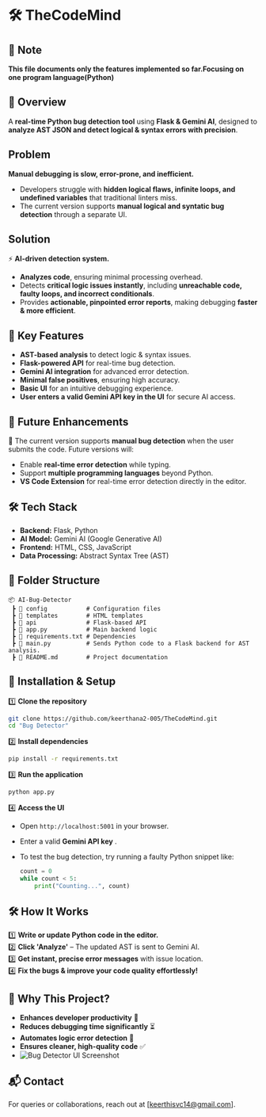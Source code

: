 # 🛠️ TheCodeMind  

## 📝 Note  
**This file documents only the features implemented so far.Focusing on one program language(Python)**  

## 📝 Overview  
A **real-time Python bug detection tool** using **Flask & Gemini AI**, designed to **analyze AST JSON and detect logical & syntax errors with precision**.  

##  Problem  
 **Manual debugging is slow, error-prone, and inefficient.**  
- Developers struggle with **hidden logical flaws, infinite loops, and undefined variables** that traditional linters miss.
- The current version supports **manual logical and syntatic bug detection** through a separate UI.    


##  Solution  
⚡ **AI-driven detection system.**  
- **Analyzes code**, ensuring minimal processing overhead.  
- Detects **critical logic issues instantly**, including **unreachable code, faulty loops, and incorrect conditionals**.  
- Provides **actionable, pinpointed error reports**, making debugging **faster & more efficient**.  

## 🎯 Key Features  
-  **AST-based analysis** to detect logic & syntax issues.  
-  **Flask-powered API** for real-time bug detection.  
-  **Gemini AI integration** for advanced error detection.  
-  **Minimal false positives**, ensuring high accuracy.  
-  **Basic UI** for an intuitive debugging experience.  
-  **User enters a valid Gemini API key in the UI** for secure AI access.  

## 🚀 Future Enhancements  
🚧 The current version supports **manual bug detection** when the user submits the code. Future versions will:  
- Enable **real-time error detection** while typing.  
- Support **multiple programming languages** beyond Python.  
- **VS Code Extension** for real-time error detection directly in the editor.  

## 🛠️ Tech Stack  
- **Backend:** Flask, Python  
- **AI Model:** Gemini AI (Google Generative AI)  
- **Frontend:** HTML, CSS, JavaScript  
- **Data Processing:** Abstract Syntax Tree (AST)  

## 📂 Folder Structure  
```
📦 AI-Bug-Detector
 ┣ 📂 config           # Configuration files
 ┣ 📂 templates        # HTML templates
 ┣ 📂 api              # Flask-based API
 ┣ 📜 app.py           # Main backend logic
 ┣ 📜 requirements.txt # Dependencies
 ┣ 📜 main.py          # Sends Python code to a Flask backend for AST analysis.
 ┣ 📜 README.md        # Project documentation
```

## 🚀 Installation & Setup  
1️⃣ **Clone the repository**  
```bash
git clone https://github.com/keerthana2-005/TheCodeMind.git
cd "Bug Detector"
```

2️⃣ **Install dependencies**  
```bash
pip install -r requirements.txt
```

3️⃣ **Run the application**  
```bash
python app.py
```

4️⃣ **Access the UI**  
- Open `http://localhost:5001` in your browser.  
- Enter a valid **Gemini API key** .
- To test the bug detection, try running a faulty Python snippet like:  

  ```python
  count = 0
  while count < 5:
      print("Counting...", count)

## 🛠️ How It Works  
1️⃣ **Write or update Python code in the editor.**  
2️⃣ **Click 'Analyze'** – The updated AST is sent to Gemini AI.  
3️⃣ **Get instant, precise error messages** with issue location.  
4️⃣ **Fix the bugs & improve your code quality effortlessly!**  

## 🎯 Why This Project?  
- **Enhances developer productivity** 🚀  
- **Reduces debugging time significantly** ⏳  
- **Automates logic error detection** 🤖  
- **Ensures cleaner, high-quality code** ✅
- ![Bug Detector UI Screenshot](assets.png)


## 📬 Contact  
For queries or collaborations, reach out at [keerthisvc14@gmail.com].  
